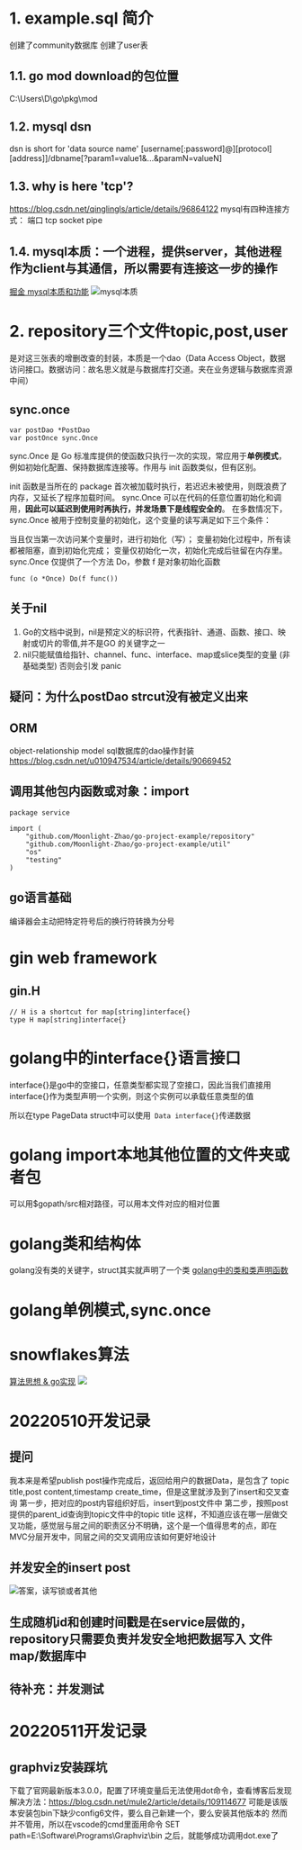 # 1. example.sql 简介
创建了community数据库
创建了user表

## 1.1. go mod download的包位置
C:\Users\D\go\pkg\mod

## 1.2. mysql dsn
dsn is short for 'data source name'
[username[:password]@][protocol][address]]/dbname[?param1=value1&...&paramN=valueN]

## 1.3. why is here 'tcp'?
https://blog.csdn.net/qinglingls/article/details/96864122
mysql有四种连接方式：
端口
tcp
socket
pipe

## 1.4. mysql本质：一个进程，提供server，其他进程作为client与其通信，所以需要有连接这一步的操作
[掘金 mysql本质和功能](https://juejin.cn/post/6931240254040981511)
![mysql本质](../../Image/Mysql-1.jpg)

# 2. repository三个文件topic,post,user
是对这三张表的增删改查的封装，本质是一个dao（Data Access Object，数据访问接口。数据访问：故名思义就是与数据库打交道。夹在业务逻辑与数据库资源中间）

## sync.once
```
var postDao *PostDao
var postOnce sync.Once
```
sync.Once 是 Go 标准库提供的使函数只执行一次的实现，常应用于**单例模式**，例如初始化配置、保持数据库连接等。作用与 init 函数类似，但有区别。

init 函数是当所在的 package 首次被加载时执行，若迟迟未被使用，则既浪费了内存，又延长了程序加载时间。
sync.Once 可以在代码的任意位置初始化和调用，**因此可以延迟到使用时再执行，并发场景下是线程安全的**。
在多数情况下，sync.Once 被用于控制变量的初始化，这个变量的读写满足如下三个条件：

当且仅当第一次访问某个变量时，进行初始化（写）；
变量初始化过程中，所有读都被阻塞，直到初始化完成；
变量仅初始化一次，初始化完成后驻留在内存里。
sync.Once 仅提供了一个方法 Do，参数 f 是对象初始化函数
```
func (o *Once) Do(f func())
```

## 关于nil
1. Go的文档中说到，nil是预定义的标识符，代表指针、通道、函数、接口、映射或切片的零值,并不是GO 的关键字之一
2. nil只能赋值给指针、channel、func、interface、map或slice类型的变量 (非基础类型) 否则会引发 panic

## 疑问：为什么postDao strcut没有被定义出来

## ORM
object-relationship model
sql数据库的dao操作封装
https://blog.csdn.net/u010947534/article/details/90669452

## 调用其他包内函数或对象：import
```
package service

import (
	"github.com/Moonlight-Zhao/go-project-example/repository"
	"github.com/Moonlight-Zhao/go-project-example/util"
	"os"
	"testing"
)
```
## go语言基础
编译器会主动把特定符号后的换行符转换为分号

# gin web framework
## gin.H
```
// H is a shortcut for map[string]interface{}
type H map[string]interface{}
```

# golang中的interface{}语言接口
interface{}是go中的空接口，任意类型都实现了空接口，因此当我们直接用interface{}作为类型声明一个实例，则这个实例可以承载任意类型的值

所以在type PageData struct中可以使用``` Data interface{}```传递数据 

# golang import本地其他位置的文件夹或者包
可以用$gopath/src相对路径，可以用本文件对应的相对位置

# golang类和结构体
golang没有类的关键字，struct其实就声明了一个类
[golang中的类和类声明函数](https://blog.csdn.net/qq756684177/article/details/81518823)

# golang单例模式,sync.once

# snowflakes算法
[算法思想 & go实现](https://zhuanlan.zhihu.com/p/373485947)
![](../../Image/Snowflake.jpg)

# **20220510开发记录**
## 提问
我本来是希望publish post操作完成后，返回给用户的数据Data，是包含了 topic title,post content,timestamp create_time，但是这里就涉及到了insert和交叉查询
第一步，把对应的post内容组织好后，insert到post文件中
第二步，按照post提供的parent_id查询到topic文件中的topic title
这样，不知道应该在哪一层做交叉功能，感觉层与层之间的职责区分不明确，这个是一个值得思考的点，即在MVC分层开发中，同层之间的交叉调用应该如何更好地设计

## 并发安全的insert post
![答案，读写锁或者其他](../../Image/ConcurrencySafe-1.jpg)

## 生成随机id和创建时间戳是在service层做的，repository只需要负责并发安全地把数据写入 文件map/数据库中

## 待补充：并发测试

# **20220511开发记录**
## graphviz安装踩坑
下载了官网最新版本3.0.0，配置了环境变量后无法使用dot命令，查看博客后发现解决方法：https://blog.csdn.net/mule2/article/details/109114677
可能是该版本安装包bin下缺少config6文件，要么自己新建一个，要么安装其他版本的
然而并不管用，所以在vscode的cmd里面用命令
SET path=E:\Software\Programs\Graphviz\bin
之后，就能够成功调用dot.exe了